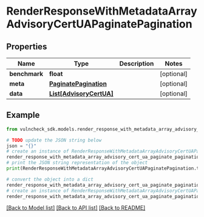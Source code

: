 # RenderResponseWithMetadataArrayAdvisoryCertUAPaginatePagination


## Properties

Name | Type | Description | Notes
------------ | ------------- | ------------- | -------------
**benchmark** | **float** |  | [optional] 
**meta** | [**PaginatePagination**](PaginatePagination.md) |  | [optional] 
**data** | [**List[AdvisoryCertUA]**](AdvisoryCertUA.md) |  | [optional] 

## Example

```python
from vulncheck_sdk.models.render_response_with_metadata_array_advisory_cert_ua_paginate_pagination import RenderResponseWithMetadataArrayAdvisoryCertUAPaginatePagination

# TODO update the JSON string below
json = "{}"
# create an instance of RenderResponseWithMetadataArrayAdvisoryCertUAPaginatePagination from a JSON string
render_response_with_metadata_array_advisory_cert_ua_paginate_pagination_instance = RenderResponseWithMetadataArrayAdvisoryCertUAPaginatePagination.from_json(json)
# print the JSON string representation of the object
print(RenderResponseWithMetadataArrayAdvisoryCertUAPaginatePagination.to_json())

# convert the object into a dict
render_response_with_metadata_array_advisory_cert_ua_paginate_pagination_dict = render_response_with_metadata_array_advisory_cert_ua_paginate_pagination_instance.to_dict()
# create an instance of RenderResponseWithMetadataArrayAdvisoryCertUAPaginatePagination from a dict
render_response_with_metadata_array_advisory_cert_ua_paginate_pagination_from_dict = RenderResponseWithMetadataArrayAdvisoryCertUAPaginatePagination.from_dict(render_response_with_metadata_array_advisory_cert_ua_paginate_pagination_dict)
```
[[Back to Model list]](../README.md#documentation-for-models) [[Back to API list]](../README.md#documentation-for-api-endpoints) [[Back to README]](../README.md)


